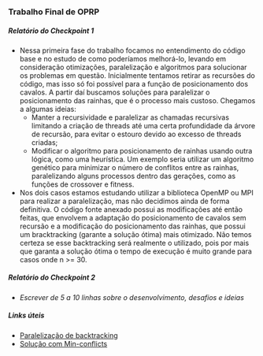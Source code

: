 ### Trabalho Final de OPRP

##### Relatório do Checkpoint 1
* Nessa primeira fase do trabalho focamos no entendimento do código base e no estudo de como poderíamos melhorá-lo, levando em consideração otimizações, paralelização e algoritmos para solucionar os problemas em questão. Inicialmente tentamos retirar as recursões do código, mas isso só foi possível para a função de posicionamento dos cavalos. A partir daí buscamos soluções para paralelizar o posicionamento das rainhas, que é o processo mais custoso. Chegamos a algumas ideias:
    * Manter a recursividade e paralelizar as chamadas recursivas limitando a criação de threads até uma certa profundidade da árvore de recursão, para evitar o estouro devido ao excesso de threads criadas;
    * Modificar o algoritmo para posicionamento de rainhas usando outra lógica, como uma heurística. Um exemplo seria utilizar um algoritmo genético para minimizar o número de conflitos entre as rainhas, paralelizando alguns processos dentro das gerações, como as funções de crossover e fitness.
* Nos dois casos estamos estudando utilizar a biblioteca OpenMP ou MPI para realizar a paralelização, mas não decidimos ainda de forma definitiva. O código fonte anexado possui as modificações até então feitas, que envolvem a adaptação do posicionamento de cavalos sem recursão e a modificação do posicionamento das rainhas, que possui um bracktracking (garante a solução ótima) mais otimizado. Não temos certeza se esse backtracking será realmente o utilizado, pois por mais que garanta a solução ótima o tempo de execução é muito grande para casos onde n >= 30.

##### Relatório do Checkpoint 2
* *Escrever de 5 a 10 linhas sobre o desenvolvimento, desafios e ideias*

##### Links úteis
* [Paralelização de backtracking](https://www.drdobbs.com/architecture-and-design/three-parallel-backtracking-designs/232300302)
* [Solução com Min-conflicts](https://medium.com/@carlosgonzalez_39141/using-ai-to-solve-the-n-queens-problem-2a5a9cc5c84c)